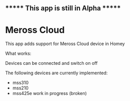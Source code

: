 ***** This app is still in Alpha *****
---
# Meross Cloud
This app adds support for Meross Cloud device in Homey 

What works:

Devices can be connected and switch on off

The following devices are currently implemented:
* mss310
* mss210
* mss425e work in progress (broken)
